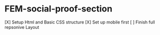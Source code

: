 # FEM-social-proof-section

[X] Setup Html and Basic CSS structure
[X] Set up mobile first
[ ] Finish full repsonive Layout
